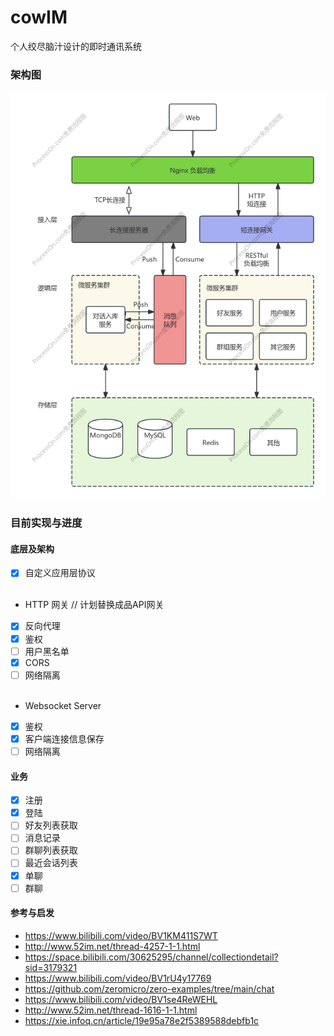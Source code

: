# cowIM

个人绞尽脑汁设计的即时通讯系统

### 架构图
<img src="docs/pics/cowIm架构v6.png" alt="架构图">

### 目前实现与进度
#### 底层及架构
- [x] 自定义应用层协议
<br><br/>
- HTTP 网关 // 计划替换成品API网关
- [x] 反向代理
- [x] 鉴权
- [ ] 用户黑名单
- [x] CORS
- [ ] 网络隔离
<br><br/>
- Websocket Server
- [x] 鉴权
- [x] 客户端连接信息保存
- [ ] 网络隔离

#### 业务
- [x] 注册
- [x] 登陆
- [ ] 好友列表获取
- [ ] 消息记录
- [ ] 群聊列表获取
- [ ] 最近会话列表
- [x] 单聊
- [ ] 群聊

#### 参考与启发
- https://www.bilibili.com/video/BV1KM411S7WT
- http://www.52im.net/thread-4257-1-1.html
- https://space.bilibili.com/30625295/channel/collectiondetail?sid=3179321
- https://www.bilibili.com/video/BV1rU4y17769
- https://github.com/zeromicro/zero-examples/tree/main/chat
- https://www.bilibili.com/video/BV1se4ReWEHL
- http://www.52im.net/thread-1616-1-1.html
- https://xie.infoq.cn/article/19e95a78e2f5389588debfb1c